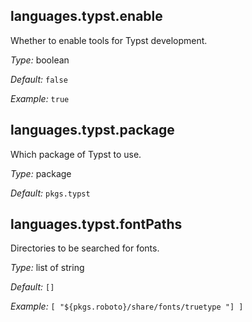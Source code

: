 [comment]: # (Do not edit this file as it is autogenerated. Go to docs/individual-docs if you want to make edits.)


[comment]: # (Please add your documentation on top of this line)

## languages\.typst\.enable

Whether to enable tools for Typst development\.



*Type:*
boolean



*Default:*
` false `



*Example:*
` true `



## languages\.typst\.package



Which package of Typst to use\.



*Type:*
package



*Default:*
` pkgs.typst `



## languages\.typst\.fontPaths



Directories to be searched for fonts\.



*Type:*
list of string



*Default:*
` [] `



*Example:*
` [ "${pkgs.roboto}/share/fonts/truetype "] ] `
